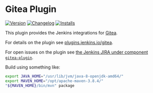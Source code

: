 # Gitea Plugin

[![Version](https://img.shields.io/jenkins/plugin/v/gitea.svg?label=version)](https://plugins.jenkins.io/gitea)
[![Changelog](https://img.shields.io/github/v/release/jenkinsci/gitea-plugin.svg?label=changelog)](https://github.com/jenkinsci/gitea-plugin/releases/latest)
[![Installs](https://img.shields.io/jenkins/plugin/i/gitea.svg?color=blue)](https://plugins.jenkins.io/gitea)

This plugin provides the Jenkins integrations for [Gitea](https://gitea.io).

For details on the plugin see [plugins.jenkins.io/gitea](https://plugins.jenkins.io/gitea).

For open issues on the plugin see [the Jenkins JIRA under component `gitea-plugin`](https://issues.jenkins-ci.org/issues/?jql=status%20in%20(Untriaged%2C%20Open%2C%20%22In%20Progress%22%2C%20Reopened%2C%20%22To%20Do%22)%20AND%20component%20%3D%20gitea-plugin).

Build using something like:

```bash
export JAVA_HOME="/usr/lib/jvm/java-8-openjdk-amd64/"
export MAVEN_HOME="/opt/apache-maven-3.8.4/"
"${MAVEN_HOME}/bin/mvn" package
```
